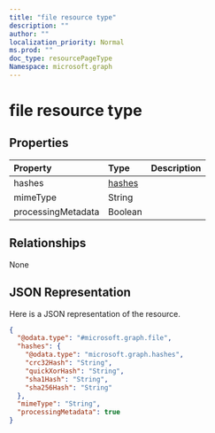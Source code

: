 ```yaml
---
title: "file resource type"
description: ""
author: ""
localization_priority: Normal
ms.prod: ""
doc_type: resourcePageType
Namespace: microsoft.graph
---
```



# file resource type



## Properties
|Property|Type|Description|
|:---|:---|:---|
|hashes|[hashes](../resources/hashes.md)||
|mimeType|String||
|processingMetadata|Boolean||

## Relationships
None

## JSON Representation
Here is a JSON representation of the resource.
<!-- {
  "blockType": "resource",
  "@odata.type": "microsoft.graph.file"
}
-->
``` json
{
  "@odata.type": "#microsoft.graph.file",
  "hashes": {
    "@odata.type": "microsoft.graph.hashes",
    "crc32Hash": "String",
    "quickXorHash": "String",
    "sha1Hash": "String",
    "sha256Hash": "String"
  },
  "mimeType": "String",
  "processingMetadata": true
}
```

